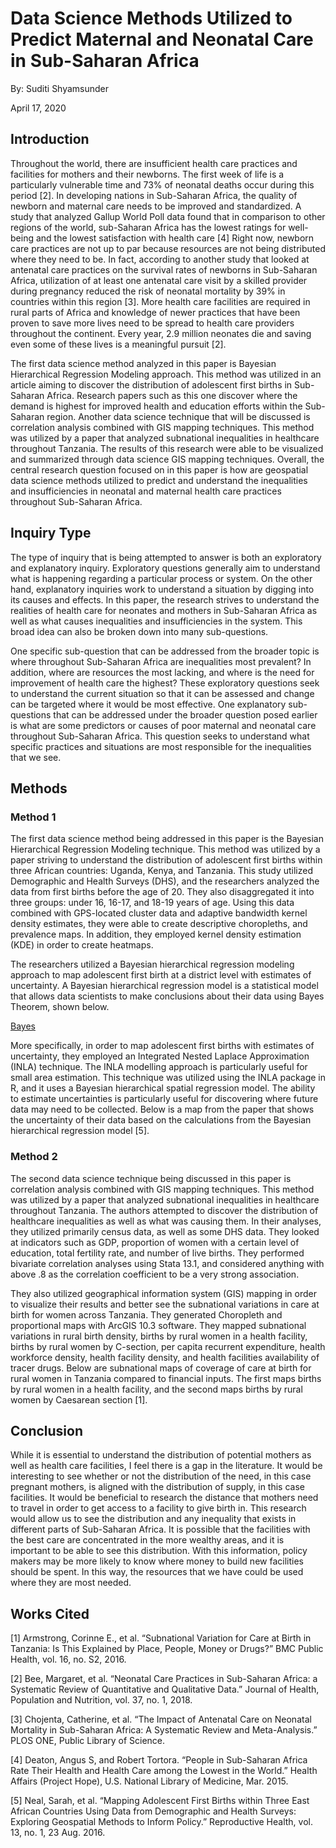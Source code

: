 # Data Science Methods Utilized to Predict Maternal and Neonatal Care in Sub-Saharan Africa

By: Suditi Shyamsunder

April 17, 2020 

## Introduction
Throughout the world, there are insufficient health care practices and facilities for mothers and their newborns. The first week of life is a particularly vulnerable time and 73% of neonatal deaths occur during this period [2]. In developing nations in Sub-Saharan Africa, the quality of newborn and maternal care needs to be improved and standardized. A study that analyzed Gallup World Poll data found that in comparison to other regions of the world, sub-Saharan Africa has the lowest ratings for well-being and the lowest satisfaction with health care [4] Right now, newborn care practices are not up to par because resources are not being distributed where they need to be. In fact, according to another study that looked at antenatal care practices on the survival rates of newborns in Sub-Saharan Africa, utilization of at least one antenatal care visit by a skilled provider during pregnancy reduced the risk of neonatal mortality by 39% in countries within this region [3]. More health care facilities are required in rural parts of Africa and knowledge of newer practices that have been proven to save more lives need to be spread to health care providers throughout the continent. Every year, 2.9 million neonates die and saving even some of these lives is a meaningful pursuit [2].

The first data science method analyzed in this paper is Bayesian Hierarchical Regression Modeling approach. This method was utilized in an article aiming to discover the distribution of adolescent first births in Sub-Saharan Africa. Research papers such as this one discover where the demand is highest for improved health and education efforts within the Sub-Saharan region. Another data science technique that will be discussed is correlation analysis combined with GIS mapping techniques. This method was utilized by a paper that analyzed subnational inequalities in healthcare throughout Tanzania. The results of this research were able to be visualized and summarized through data science GIS mapping techniques. Overall, the central research question focused on in this paper is how are geospatial data science methods utilized to predict and understand the inequalities and insufficiencies in neonatal and maternal health care practices throughout Sub-Saharan Africa. 

## Inquiry Type 
The type of inquiry that is being attempted to answer is both an exploratory and explanatory inquiry. Exploratory questions generally aim to understand what is happening regarding a particular process or system. On the other hand, explanatory inquiries work to understand a situation by digging into its causes and effects. In this paper, the research strives to understand the realities of health care for neonates and mothers in Sub-Saharan Africa as well as what causes inequalities and insufficiencies in the system. This broad idea can also be broken down into many sub-questions. 

One specific sub-question that can be addressed from the broader topic is where throughout Sub-Saharan Africa are inequalities most prevalent? In addition, where are resources the most lacking, and where is the need for improvement of health care the highest? These exploratory questions seek to understand the current situation so that it can be assessed and change can be targeted where it would be most effective. One explanatory sub-questions that can be addressed under the broader question posed earlier is what are some predictors or causes of poor maternal and neonatal care throughout Sub-Saharan Africa. This question seeks to understand what specific practices and situations are most responsible for the inequalities that we see.  

## Methods

### Method 1
The first data science method being addressed in this paper is the Bayesian Hierarchical Regression Modeling technique. This method was utilized by a paper striving to understand the distribution of adolescent first births within three African countries: Uganda, Kenya, and Tanzania. This study utilized Demographic and Health Surveys (DHS), and the researchers analyzed the data from first births before the age of 20. They also disaggregated it into three groups: under 16, 16-17, and 18-19 years of age. Using this data combined with GPS-located cluster data and adaptive bandwidth kernel density estimates, they were able to create descriptive choropleths, and prevalence maps. In addition, they employed kernel density estimation (KDE) in order to create heatmaps. 

The researchers utilized a Bayesian hierarchical regression modeling approach to map adolescent first birth at a district level with estimates of uncertainty. A Bayesian hierarchical regression model is a statistical model that allows data scientists to make conclusions about their data using Bayes Theorem, shown below. 

[Bayes]( https://suditishyamsunder.github.io/workshop/bayes) 

More specifically, in order to map adolescent first births with estimates of uncertainty, they employed an Integrated Nested Laplace Approximation (INLA) technique. The INLA modelling approach is particularly useful for small area estimation. This technique was utilized using the INLA package in R, and it uses a Bayesian hierarchical spatial regression model. The ability to estimate uncertainties is particularly useful for discovering where future data may need to be collected. Below is a map from the paper that shows the uncertainty of their data based on the calculations from the Bayesian hierarchical regression model [5]. 


### Method 2
The second data science technique being discussed in this paper is correlation analysis combined with GIS mapping techniques. This method was utilized by a paper that analyzed subnational inequalities in healthcare throughout Tanzania. The authors attempted to discover the distribution of healthcare inequalities as well as what was causing them. In their analyses, they utilized primarily census data, as well as some DHS data. They looked at indicators such as GDP, proportion of women with a certain level of education, total fertility rate, and number of live births. They performed bivariate correlation analyses using Stata 13.1, and considered anything with above .8 as the correlation coefficient to be a very strong association. 

They also utilized geographical information system (GIS) mapping in order to visualize their results and better see the subnational variations in care at birth for women across Tanzania. They generated Choropleth and proportional maps with ArcGIS 10.3 software. They mapped subnational variations in rural birth density, births by rural women in a health facility, births by rural women by C-section, per capita recurrent expenditure, health workforce density, health facility density, and health facilities availability of tracer drugs. Below are subnational maps of coverage of care at birth for rural women in Tanzania compared to financial inputs. The first maps births by rural women in a health facility, and the second maps births by rural women by Caesarean section [1]. 


## Conclusion
While it is essential to understand the distribution of potential mothers as well as health care facilities, I feel there is a gap in the literature. It would be interesting to see whether or not the distribution of the need, in this case pregnant mothers, is aligned with the distribution of supply, in this case facilities. 
It would be beneficial to research the distance that mothers need to travel in order to get access to a facility to give birth in. This research would allow us to see the distribution and any inequality that exists in different parts of Sub-Saharan Africa. It is possible that the facilities with the best care are concentrated in the more wealthy areas, and it is important to be able to see this distribution. With this information, policy makers may be more likely to know where money to build new facilities should be spent. In this way, the resources that we have could be used where they are most needed. 

## Works Cited 

[1] Armstrong, Corinne E., et al. “Subnational Variation for Care at Birth in Tanzania: Is This Explained by Place, People, Money or Drugs?” BMC Public Health, vol. 16, no. S2, 2016.

[2] Bee, Margaret, et al. “Neonatal Care Practices in Sub-Saharan Africa: a Systematic Review of Quantitative and Qualitative Data.” Journal of Health, Population and Nutrition, vol. 37, no. 1, 2018.

[3] Chojenta, Catherine, et al. “The Impact of Antenatal Care on Neonatal Mortality in Sub-Saharan Africa: A Systematic Review and Meta-Analysis.” PLOS ONE, Public Library of Science.

[4] Deaton, Angus S, and Robert Tortora. “People in Sub-Saharan Africa Rate Their Health and Health Care among the Lowest in the World.” Health Affairs (Project Hope), U.S. National Library of Medicine, Mar. 2015.

[5] Neal, Sarah, et al. “Mapping Adolescent First Births within Three East African Countries Using Data from Demographic and Health Surveys: Exploring Geospatial Methods to Inform Policy.” Reproductive Health, vol. 13, no. 1, 23 Aug. 2016.


